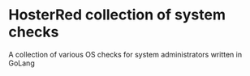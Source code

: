 # HosterRed collection of system checks
A collection of various OS checks for system administrators written in GoLang
